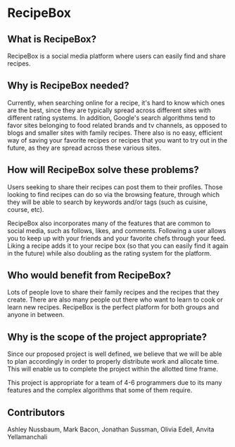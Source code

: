 # RecipeBox

## What is RecipeBox?

RecipeBox is a social media platform where users can easily find and share recipes.

## Why is RecipeBox needed?

Currently, when searching online for a recipe, it's hard to know which ones are the best, since they are typically spread across different sites with different rating systems. In addition, Google's search algorithms tend to favor sites belonging to food related brands and tv channels, as opposed to blogs and smaller sites with family recipes. There also is no easy, efficient way of saving your favorite recipes or recipes that you want to try out in the future, as they are spread across these various sites.

## How will RecipeBox solve these problems?

Users seeking to share their recipes can post them to their profiles. Those looking to find recipes can do so via the browsing feature, through which they will be able to search by keywords and/or tags (such as cuisine, course, etc).

RecipeBox also incorporates many of the features that are common to social media, such as follows, likes, and comments. Following a user allows you to keep up with your friends and your favorite chefs through your feed. Liking a recipe adds it to your recipe box (so that you can easily find it again in the future) while also doubling as the rating system for the platform.

## Who would benefit from RecipeBox?

Lots of people love to share their family recipes and the recipes that they create. There are also many people out there who want to learn to cook or learn new recipes. RecipeBox is the perfect platform for both groups and anyone in between.

## Why is the scope of the project appropriate?

Since our proposed project is well defined, we believe that we will be able to plan accordingly in order to properly distribute work and allocate time. This will enable us to complete the project within the allotted time frame.

This project is appropriate for a team of 4-6 programmers due to its many features and the complex algorithms that some of them require.


## Contributors

Ashley Nussbaum, Mark Bacon, Jonathan Sussman, Olivia Edell, Anvita Yellamanchali